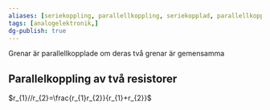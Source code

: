 ```yaml
---
aliases: [seriekoppling, parallellkoppling, seriekopplad, parallellkopplad, i serie]
tags: [analogelektronik,]
dg-publish: true
---
```


Grenar är parallellkopplade om deras två grenar är gemensamma

## Parallelkoppling av två resistorer
$r_{1}//r_{2}=\frac{r_{1}r_{2}}{r_{1}+r_{2}}$ 